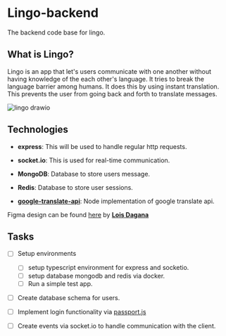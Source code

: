 # Lingo-backend

The backend code base for lingo. 

## What is Lingo?

Lingo is an app that let's users communicate with one another without having knowledge of the each other's language.
It tries to break the language barrier among humans. It does this by using instant translation. This prevents the user
from going back and forth to translate messages.

![lingo drawio](https://user-images.githubusercontent.com/45427673/183635721-f5eaa7be-4d63-4c5c-be4a-da9db33ae57e.png)


## Technologies
- **express**: This will be used to handle regular http requests.

- **socket.io**: This is used for real-time communication.

- **MongoDB**: Database to store users message.

- **Redis**: Database to store user sessions.

- **[google-translate-api](https://www.npmjs.com/package/@vitalets/google-translate-api)**: Node implementation of google translate api.

Figma design can be found [here](https://www.figma.com/file/K5Np072jExRFXnq4WhSjtZ/Lingo?node-id=0%3A1) by **[Lois Dagana](https://loisdagana.netlify.app/)**

## Tasks
- [ ] Setup environments

  - [ ] setup typescript environment for express and socketio.
  - [ ] setup database mongodb and redis via docker.
  - [ ] Run a simple test app.

- [ ] Create database schema for users.
- [ ] Implement login functionality via [passport.js](https://www.passportjs.org/)
- [ ] Create events via socket.io to handle communication with the client.
